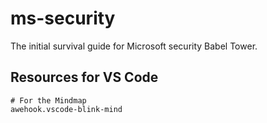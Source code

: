 # ms-security
 The initial survival guide for Microsoft security Babel Tower.

## Resources for VS Code


```extension-id-vs-code
# For the Mindmap
awehook.vscode-blink-mind
```